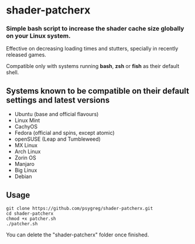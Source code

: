 # shader-patcherx
### Simple bash script to increase the shader cache size globally on your Linux system.

Effective on decreasing loading times and stutters, specially in recently released games. 

Compatible only with systems running **bash**, **zsh** or **fish** as their default shell.

## Systems known to be compatible on their default settings and latest versions

- Ubuntu (base and official flavours)
- Linux Mint
- CachyOS
- Fedora (official and spins, except atomic)
- openSUSE (Leap and Tumbleweed)
- MX Linux
- Arch Linux
- Zorin OS
- Manjaro
- Big Linux
- Debian

## Usage

`git clone https://github.com/psygreg/shader-patcherx.git`\
`cd shader-patcherx`\
`chmod +x patcher.sh`\
`./patcher.sh`

You can delete the "shader-patcherx" folder once finished. 
